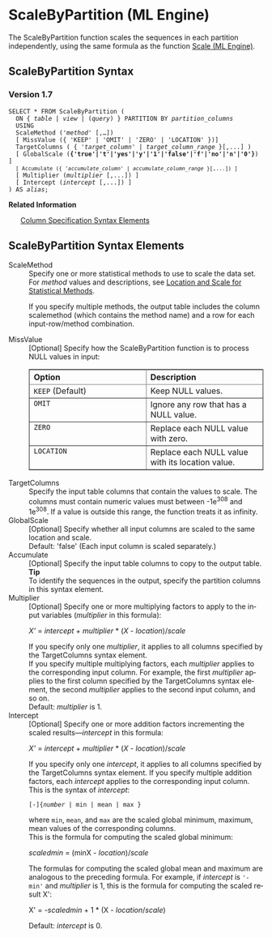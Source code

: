 <div class="nested0" aria-labelledby="ariaid-title1" topicindex="1" topicid="fcl1507824491377" id="fcl1507824491377"><h1 class="title topictitle1" id="ariaid-title1">ScaleByPartition (ML Engine)</h1><div class="body conbody">
<p class="p">The ScaleByPartition function scales the sequences in each partition independently, using the same formula as the function <a href="hal1558454832381.md#zzl1507825806540">Scale (ML Engine)</a>.</p></div><div class="topic reference nested1" aria-labelledby="ariaid-title2" topicindex="2" topicid="qfp1507824518685" xml:lang="en-us" lang="en-us" id="qfp1507824518685">
<h2 class="title topictitle2" id="ariaid-title2">ScaleByPartition Syntax</h2><div class="body refbody"><div class="section" id="qfp1507824518685__section_N1000E_N1000C_N10001">
<h3 class="title sectiontitle">Version <span>1.7</span></h3><pre class="pre codeblock" xml:space="preserve"><code>SELECT * FROM ScaleByPartition (
  <span>ON { <var class="keyword varname">table</var> | <var class="keyword varname">view</var> | (<var class="keyword varname">query</var>) }</span> PARTITION BY <var class="keyword varname">partition_columns</var>
  USING
  ScaleMethod ('<var class="keyword varname">method</var>' [,…])
  [ MissValue ({ 'KEEP' | 'OMIT' | 'ZERO' | 'LOCATION' })]
  TargetColumns ( { '<var class="keyword varname">target_column</var>' | <var class="keyword varname">target_column_range</var> }[,...] )
  [ GlobalScale (<span><b>{'true'|'t'|'yes'|'y'|'1'|'false'|'f'|'no'|'n'|'0'}</b></span>) ]
  <code class="ph codeph">[ Accumulate ({ '<var class="keyword varname">accumulate_column</var>' | <var class="keyword varname">accumulate_column_range</var> }[,...]) ]</code>
  [ Multiplier (<var class="keyword varname">multiplier</var> [,...]) ]
  [ Intercept (<var class="keyword varname">intercept</var> [,...]) ]
) AS <var class="keyword varname">alias</var>;</code></pre></div></div><div class="related-links"><div class="linklistheader"><p></p><b>Related Information</b></div>
<ul class="linklist linklist relinfo"><div class="linklistmember"><a href="ndv1557782188375.md">Column Specification Syntax Elements</a></div></ul></div></div><div class="topic reference nested1" aria-labelledby="ariaid-title3" topicindex="3" topicid="hvx1507824522770" xml:lang="en-us" lang="en-us" id="hvx1507824522770">
<h2 class="title topictitle2" id="ariaid-title3">ScaleByPartition Syntax Elements</h2><div class="body refbody"><div class="section" id="hvx1507824522770__section_N10011_N1000E_N10001"><dl class="dl parml"><dt class="dt pt dlterm">ScaleMethod</dt><dd class="dd pd">Specify one or more statistical methods to use to scale the data set. For <var class="keyword varname">method</var> values and descriptions, see <a href="hal1558454832381.md#pxc1522254582043">Location and Scale for Statistical Methods</a>.
<p class="p">If you specify multiple methods, the output table includes the column scalemethod (which contains the method name) and a row for each input-row/method combination.</p></dd><dt class="dt pt dlterm">MissValue</dt><dd class="dd pd">[Optional] Specify how the ScaleByPartition function is to process NULL values in input:
<div class="tablenoborder"><table cellpadding="4" cellspacing="0" summary="" id="hvx1507824522770__table_ndp_vv2_gdb" class="table" frame="border" border="1" rules="all"><div class="caption"></div><colgroup span="1"><col style="width:50%" span="1"></col><col style="width:50%" span="1"></col></colgroup><thead class="thead" style="text-align:left;"><tr class="row"><th class="entry cellrowborder" style="vertical-align:top;" id="d95324e170" rowspan="1" colspan="1">Option</th><th class="entry cellrowborder" style="vertical-align:top;" id="d95324e172" rowspan="1" colspan="1">Description</th></tr></thead><tbody class="tbody"><tr class="row"><td class="entry cellrowborder" style="vertical-align:top;" headers="d95324e170" rowspan="1" colspan="1"><code class="ph codeph">KEEP</code> (Default)</td><td class="entry cellrowborder" style="vertical-align:top;" headers="d95324e172" rowspan="1" colspan="1">Keep NULL values.</td></tr><tr class="row"><td class="entry cellrowborder" style="vertical-align:top;" headers="d95324e170" rowspan="1" colspan="1"><code class="ph codeph">OMIT</code></td><td class="entry cellrowborder" style="vertical-align:top;" headers="d95324e172" rowspan="1" colspan="1">Ignore any row that has a NULL value.</td></tr><tr class="row"><td class="entry cellrowborder" style="vertical-align:top;" headers="d95324e170" rowspan="1" colspan="1"><code class="ph codeph">ZERO</code></td><td class="entry cellrowborder" style="vertical-align:top;" headers="d95324e172" rowspan="1" colspan="1">Replace each NULL value with zero.</td></tr><tr class="row"><td class="entry cellrowborder" style="vertical-align:top;" headers="d95324e170" rowspan="1" colspan="1"><code class="ph codeph">LOCATION</code></td><td class="entry cellrowborder" style="vertical-align:top;" headers="d95324e172" rowspan="1" colspan="1">Replace each NULL value with its location value.</td></tr></tbody></table></div></dd><dt class="dt pt dlterm">TargetColumns</dt><dd class="dd pd">Specify the input table columns that contain the values to scale. The columns must contain numeric values must between -1e<span><sup>308</sup></span> and 1e<span><sup>308</sup></span>. If a value is outside this range, the function treats it as infinity.</dd><dt class="dt pt dlterm">GlobalScale</dt><dd class="dd pd">[Optional] Specify whether all input columns are scaled to the same location and scale.</dd><dd class="dd pd ddexpand">Default: 'false' (Each input column is scaled separately.)</dd><dt class="dt pt dlterm">Accumulate</dt><dd class="dd pd">[Optional] Specify the input table columns to copy to the output table.<div class="note tip" id="hvx1507824522770__note_N100B3_N100AE_N100A1_N1003D_N10015_N10011_N1000E_N10001"><span><b>Tip</b></span><div class="notebody">To identify the sequences in the output, specify the partition columns in this syntax element.</div></div></dd><dt class="dt pt dlterm">Multiplier</dt><dd class="dd pd">[Optional] Specify one or more multiplying factors to apply to the input variables (<var class="keyword varname">multiplier</var> in this formula):
<p class="p"><var class="keyword varname">X'</var> = <var class="keyword varname">intercept</var> + <var class="keyword varname">multiplier</var> * (<var class="keyword varname">X</var> - <var class="keyword varname">location</var>)/<var class="keyword varname">scale</var></p></dd><dd class="dd pd ddexpand">If you specify only one <var class="keyword varname">multiplier</var>, it applies to all columns specified by the TargetColumns syntax element.</dd><dd class="dd pd ddexpand">If you specify multiple multiplying factors, each <var class="keyword varname">multiplier</var> applies to the corresponding input column. For example, the first <var class="keyword varname">multiplier</var> applies to the first column specified by the TargetColumns syntax element, the second <var class="keyword varname">multiplier</var> applies to the second input column, and so on.</dd><dd class="dd pd ddexpand">Default: <var class="keyword varname">multiplier</var> is 1.</dd><dt class="dt pt dlterm">Intercept</dt><dd class="dd pd">[Optional] Specify one or more addition factors incrementing the scaled results—<var class="keyword varname">intercept</var> in this formula:
<p class="p"><var class="keyword varname">X'</var> = <var class="keyword varname">intercept</var> + <var class="keyword varname">multiplier</var> * (<var class="keyword varname">X</var> - <var class="keyword varname">location</var>)/<var class="keyword varname">scale</var></p></dd><dd class="dd pd ddexpand">If you specify only one <var class="keyword varname">intercept</var>, it applies to all columns specified by the TargetColumns syntax element. If you specify multiple addition factors, each <var class="keyword varname">intercept</var> applies to the corresponding input column.</dd><dd class="dd pd ddexpand">This is the syntax of <var class="keyword varname">intercept</var>:<pre class="pre codeblock" xml:space="preserve"><code>[-]{<var class="keyword varname">number</var> | min | mean | max }</code></pre></dd><dd class="dd pd ddexpand">where <code class="ph codeph">min</code>, <code class="ph codeph">mean</code>, and <code class="ph codeph">max</code> are the scaled global minimum, maximum, mean values of the corresponding columns.</dd><dd class="dd pd ddexpand">This is the formula for computing the scaled global minimum:
<p class="p"><var class="keyword varname">scaledmin</var> = (minX - <var class="keyword varname">location</var>)/<var class="keyword varname">scale</var></p></dd><dd class="dd pd ddexpand">The formulas for computing the scaled global mean and maximum are analogous to the preceding formula. For example, if <var class="keyword varname">intercept</var> is <code class="ph codeph">'- min'</code> and <var class="keyword varname">multiplier</var> is 1, this is the formula for computing the scaled result X':
<p class="p">X' = -<var class="keyword varname">scaledmin</var> + 1 * (X - <var class="keyword varname">location</var>/<var class="keyword varname">scale</var>)</p></dd><dd class="dd pd ddexpand">Default: <var class="keyword varname">intercept</var> is 0.</dd></dl></div></div></div></div>
